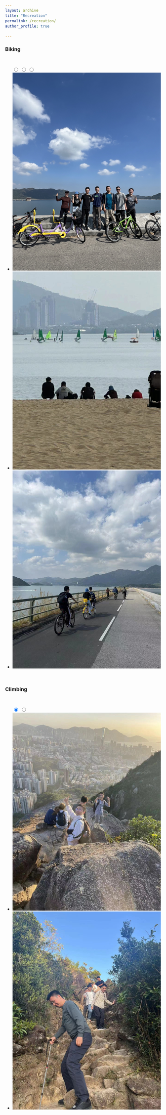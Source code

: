 ```yaml
---
layout: archive
title: "Recreation"
permalink: /recreation/
author_profile: true

---
```

### Biking
<br/>

<link rel='stylesheet' href='https://cdnjs.cloudflare.com/ajax/libs/font-awesome/5.14.0/css/all.min.css'><link rel="stylesheet" href="/assets/css/style.css">

<ul class="slides">
  <input type="radio" id="control-1" name="control" checked>
  <input type="radio" id="control-2" name="control">
  <input type="radio" id="control-3" name="control">
  
  <!--  Left/Right Button  -->
  <div class="navigator slide-1">
    <label for="control-3">
      <i class="fas fa-chevron-left"></i>
    </label>
    <label for="control-2">
      <i class="fas fa-chevron-right"></i>
    </label>
  </div>
  
  <div class="navigator slide-2">
    <label for="control-1">
      <i class="fas fa-chevron-left"></i>
    </label>
    <label for="control-3">
      <i class="fas fa-chevron-right"></i>
    </label>
  </div>
  
  <div class="navigator slide-3">
    <label for="control-2">
      <i class="fas fa-chevron-left"></i>
    </label>
    <label for="control-1">
      <i class="fas fa-chevron-right"></i>
    </label>
  </div>
  <!--  /Left/Right Button  -->
  
  <li class="slide"><img src="/images/biking1.jpg" alt="biking"></li>
  <li class="slide"><img src="/images/biking2.jpg" alt="biking"></li>
  <li class="slide"><img src="/images/biking3.jpg" alt="biking"></li>
  
  <div class="controls-visible">
    <label for="control-1"></label>
    <label for="control-2"></label>
    <label for="control-3"></label>
  </div>
</ul>

<br/><bhr/>
### Climbing
<br/>

<ul class="slides">
  <input type="radio" id="control-4" name="control" checked>
  <input type="radio" id="control-5" name="control">
  
  <!--  Left/Right Button  -->
  <div class="navigator slide-1">
    <label for="control-4">
      <i class="fas fa-chevron-left"></i>
    </label>
    <label for="control-5">
      <i class="fas fa-chevron-right"></i>
    </label>
  </div>
  
  <div class="navigator slide-2">
    <label for="control-5">
      <i class="fas fa-chevron-left"></i>
    </label>
    <label for="control-4">
      <i class="fas fa-chevron-right"></i>
    </label>
  </div>
  <!--  /Left/Right Button  -->
  
  <li class="slide"><img src="/images/climbing1.jpg" alt="climbing"></li>
  <li class="slide"><img src="/images/climbing2.jpg" alt="climbing"></li>
  
  <div class="controls-visible">
    <label for="control-4"></label>
    <label for="control-5"></label>
  </div>
</ul>

